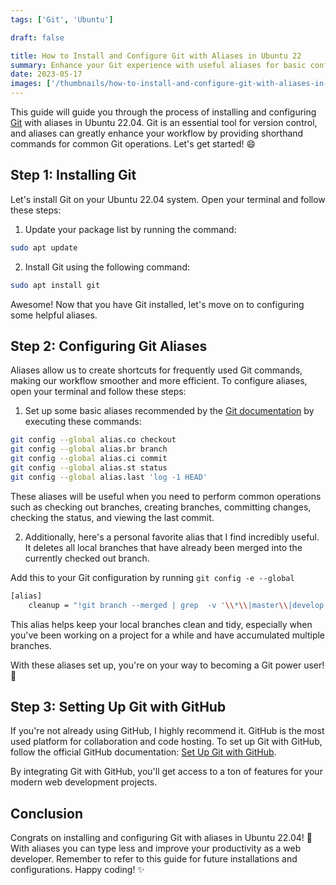 ```yaml
---
tags: ['Git', 'Ubuntu']

draft: false

title: How to Install and Configure Git with Aliases in Ubuntu 22
summary: Enhance your Git experience with useful aliases for basic configuration in Ubuntu 22.04. A handy guide for Git users. Happy coding!
date: 2023-05-17
images: ['/thumbnails/how-to-install-and-configure-git-with-aliases-in-ubuntu-22-04.png']
---
```


This guide will guide you through the process of installing and configuring [Git](https://git-scm.com/) with aliases in Ubuntu 22.04. Git is an essential tool for version control, and aliases can greatly enhance your workflow by providing shorthand commands for common Git operations. Let's get started! 😄

## Step 1: Installing Git

Let's install Git on your Ubuntu 22.04 system. Open your terminal and follow these steps:

1. Update your package list by running the command:

```bash
sudo apt update
```

2. Install Git using the following command:

```bash
sudo apt install git
```

Awesome! Now that you have Git installed, let's move on to configuring some helpful aliases.

## Step 2: Configuring Git Aliases

Aliases allow us to create shortcuts for frequently used Git commands, making our workflow smoother and more efficient. To configure aliases, open your terminal and follow these steps:

1. Set up some basic aliases recommended by the [Git documentation](https://git-scm.com/book/en/v2/Git-Basics-Git-Aliases) by executing these commands:

```sh
git config --global alias.co checkout
git config --global alias.br branch
git config --global alias.ci commit
git config --global alias.st status
git config --global alias.last 'log -1 HEAD'
```

These aliases will be useful when you need to perform common operations such as checking out branches, creating branches, committing changes, checking the status, and viewing the last commit.

2. Additionally, here's a personal favorite alias that I find incredibly useful. It deletes all local branches that have already been merged into the currently checked out branch.

Add this to your Git configuration by running `git config -e --global`

```bash
[alias]
    cleanup = "!git branch --merged | grep  -v '\\*\\|master\\|develop' | xargs -n 1 -r git branch -d"
```

This alias helps keep your local branches clean and tidy, especially when you've been working on a project for a while and have accumulated multiple branches.

With these aliases set up, you're on your way to becoming a Git power user! 🎉

## Step 3: Setting Up Git with GitHub

If you're not already using GitHub, I highly recommend it. GitHub is the most used platform for collaboration and code hosting. To set up Git with GitHub, follow the official GitHub documentation: [Set Up Git with GitHub](https://docs.github.com/en/get-started/quickstart/set-up-git).

By integrating Git with GitHub, you'll get access to a ton of features for your modern web development projects.

## Conclusion

Congrats on installing and configuring Git with aliases in Ubuntu 22.04! 🎉 With aliases you can type less and improve your productivity as a web developer. Remember to refer to this guide for future installations and configurations. Happy coding! ✨
